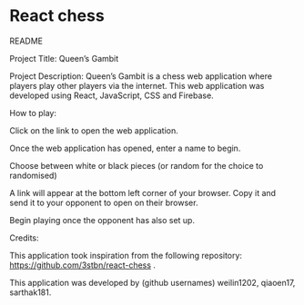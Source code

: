 # React chess

README 

Project Title: Queen’s Gambit 

Project Description: Queen’s Gambit is a chess web application where players play other players via the internet. This web application was developed using React, JavaScript, CSS and Firebase.  

How to play: 

Click on the link to open the web application.  

Once the web application has opened, enter a name to begin. 

Choose between white or black pieces (or random for the choice to randomised) 

A link will appear at the bottom left corner of your browser. Copy it and send it to your opponent to open on their browser. 

Begin playing once the opponent has also set up. 

Credits: 

This application took inspiration from the following repository: https://github.com/3stbn/react-chess . 

This application was developed by (github usernames) weilin1202, qiaoen17, sarthak181.